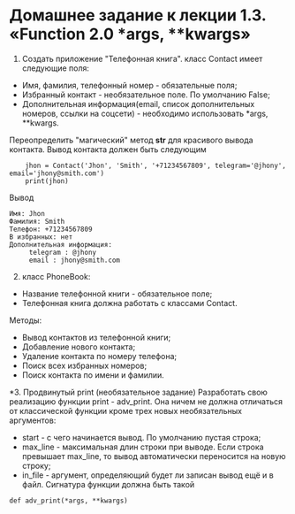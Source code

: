 # Домашнее задание к лекции 1.3. «Function 2.0 *args, \**kwargs»

1. Создать приложение "Телефонная книга".
класс Contact имеет следующие поля:
- Имя, фамилия, телефонный номер - обязательные поля;
- Избранный контакт - необязательное поле. По умолчанию False;
- Дополнительная информация(email, список дополнительных номеров, ссылки на соцсети) - необходимо использовать *args, \**kwargs.

Переопределить "магический" метод __str__ для красивого вывода контакта.
Вывод контакта должен быть следующим
```
    jhon = Contact('Jhon', 'Smith', '+71234567809', telegram='@jhony', email='jhony@smith.com')
    print(jhon)
```
Вывод 
```
Имя: Jhon
Фамилия: Smith
Телефон: +71234567809
В избранных: нет
Дополнительная информация:
	 telegram : @jhony
	 email : jhony@smith.com
```

2. класс PhoneBook:
- Название телефонной книги - обязательное поле;
- Телефонная книга должна работать с классами Contact.

Методы:
- Вывод контактов из телефонной книги;
- Добавление нового контакта;
- Удаление контакта по номеру телефона;
- Поиск всех избранных номеров;
- Поиск контакта по имени и фамилии.

\*3. Продвинутый print (необязательное задание)
Разработать свою реализацию функции print - adv_print. Она ничем не должна отличаться от классической функции кроме трех новых необязательных аргументов:
- start - с чего начинается вывод. По умолчанию пустая строка;
- max_line - максимальная длин строки при выводе. Если строка превышает max_line, то вывод автоматически переносится на новую строку;
- in_file - аргумент, определяющий будет ли записан вывод ещё и в файл.
Сигнатура функции должна быть такой
```
def adv_print(*args, **kwargs)
```

